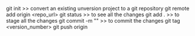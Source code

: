 git init >> convert an existing unversion project to a git repository 
git remote add origin <repo_url>
git status >> to see all the changes 
git add . >> to stage all the changes 
git commit -m "<message>" >> to commit the changes 
git tag <version_number> 
git push origin <tag>